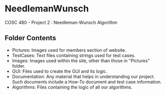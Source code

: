 # NeedlemanWunsch
COSC 480 - Project 2 : Needleman-Wunsch Algorithm

## Folder Contents
- Pictures: Images used for members section of website.
- TestCases: Text files containing strings used for test cases.
- Images: Images used within the site, other than those in "Pictures" folder.
- GUI: Files used to create the GUI and its logic.
- Documentation: Any material that helps in understanding our project. Such documents include a How-To document and test case information.
- Algorithms: Files containing the logic of all our algorithms.
